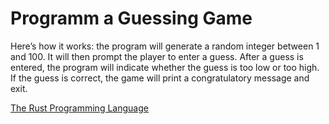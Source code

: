 # Programm a Guessing Game

Here’s how it works: the program will generate a random integer between 1 and 100. It will then prompt the player to enter a guess.
After a guess is entered, the program will indicate whether the guess is too low or too high. If the guess is correct,
the game will print a congratulatory message and exit.

[The Rust Programming Language](https://doc.rust-lang.org/book/ch02-00-guessing-game-tutorial.html "Programming a Guessing Game")
